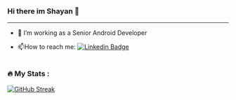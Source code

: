 ### Hi there im Shayan 👋
---
- :telescope: I’m working as a Senior Android Developer 

- :mailbox:How to reach me: [![Linkedin Badge](https://img.shields.io/badge/-shayan?style=flat&logo=Linkedin&logoColor=white)](https://www.linkedin.com/in/shayan-saeedi-60961a1b8/)

<img src="https://komarev.com/ghpvc/?username=saeedishayan76&style=flat-square&color=blue" alt=""/>

### :fire: My Stats :
[![GitHub Streak](http://github-readme-streak-stats.herokuapp.com?user=saeedishayan76&theme=dark&background=000000)](https://git.io/streak-stats)

<!--
**saeedishayan76/saeedishayan76** is a ✨ _special_ ✨ repository because its `README.md` (this file) appears on your GitHub profile.

Here are some ideas to get you started:

- 🔭 I’m currently working on ...
- 🌱 I’m currently learning ...
- 👯 I’m looking to collaborate on ...
- 🤔 I’m looking for help with ...
- 💬 Ask me about ...
- 📫 How to reach me: ...
- 😄 Pronouns: ...
- ⚡ Fun fact: ...
-->
